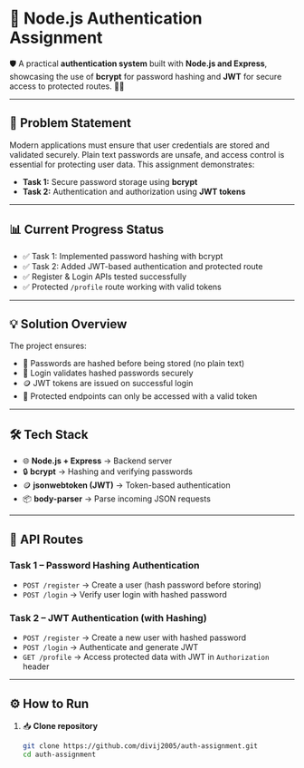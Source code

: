 # 🔐 Node.js Authentication Assignment  

🛡️ A practical **authentication system** built with **Node.js and Express**, showcasing the use of **bcrypt** for password hashing and **JWT** for secure access to protected routes. 👨‍💻  

---

## 📝 Problem Statement  
Modern applications must ensure that user credentials are stored and validated securely. Plain text passwords are unsafe, and access control is essential for protecting user data. This assignment demonstrates:  
- **Task 1:** Secure password storage using **bcrypt**  
- **Task 2:** Authentication and authorization using **JWT tokens**  

---

## 📊 Current Progress Status  
- ✅ Task 1: Implemented password hashing with bcrypt  
- ✅ Task 2: Added JWT-based authentication and protected route  
- ✅ Register & Login APIs tested successfully  
- ✅ Protected `/profile` route working with valid tokens  

---

## 💡 Solution Overview  
The project ensures:  
- 🔐 Passwords are hashed before being stored (no plain text)  
- 🔑 Login validates hashed passwords securely  
- 🪙 JWT tokens are issued on successful login  
- 🚀 Protected endpoints can only be accessed with a valid token  

---

## 🛠️ Tech Stack  
- 🌐 **Node.js + Express** → Backend server  
- 🔒 **bcrypt** → Hashing and verifying passwords  
- 🪙 **jsonwebtoken (JWT)** → Token-based authentication  
- 📦 **body-parser** → Parse incoming JSON requests  

---

## 📸 API Routes  

### Task 1 – Password Hashing Authentication  
- `POST /register` → Create a user (hash password before storing)  
- `POST /login` → Verify user login with hashed password  

### Task 2 – JWT Authentication (with Hashing)  
- `POST /register` → Create a new user with hashed password  
- `POST /login` → Authenticate and generate JWT  
- `GET /profile` → Access protected data with JWT in `Authorization` header  

---

## ⚙️ How to Run  

1. 📥 **Clone repository**  
   ```bash
   git clone https://github.com/divij2005/auth-assignment.git
   cd auth-assignment
